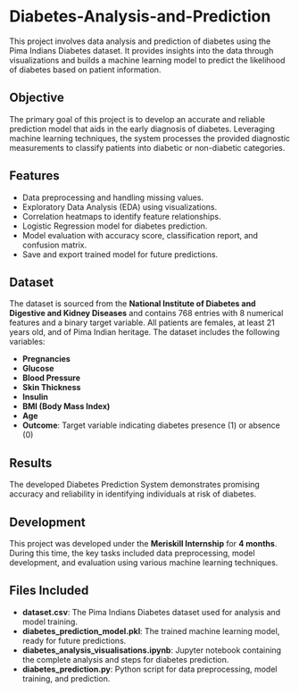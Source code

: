 # Diabetes-Analysis-and-Prediction
This project involves data analysis and prediction of diabetes using the Pima Indians Diabetes dataset. It provides insights into the data through visualizations and builds a machine learning model to predict the likelihood of diabetes based on patient information.

## Objective
The primary goal of this project is to develop an accurate and reliable prediction model that aids in the early diagnosis of diabetes. Leveraging machine learning techniques, the system processes the provided diagnostic measurements to classify patients into diabetic or non-diabetic categories.

## Features
- Data preprocessing and handling missing values.
- Exploratory Data Analysis (EDA) using visualizations.
- Correlation heatmaps to identify feature relationships.
- Logistic Regression model for diabetes prediction.
- Model evaluation with accuracy score, classification report, and confusion matrix.
- Save and export trained model for future predictions.

## Dataset
The dataset is sourced from the **National Institute of Diabetes and Digestive and Kidney Diseases** and contains 768 entries with 8 numerical features and a binary target variable. All patients are females, at least 21 years old, and of Pima Indian heritage. The dataset includes the following variables:

- **Pregnancies**
- **Glucose**
- **Blood Pressure**
- **Skin Thickness**
- **Insulin**
- **BMI (Body Mass Index)**
- **Age**
- **Outcome**: Target variable indicating diabetes presence (1) or absence (0)

## Results
The developed Diabetes Prediction System demonstrates promising accuracy and reliability in identifying individuals at risk of diabetes. 

## Development
This project was developed under the **Meriskill Internship** for **4 months**. During this time, the key tasks included data preprocessing, model development, and evaluation using various machine learning techniques.

## Files Included
- **dataset.csv**: The Pima Indians Diabetes dataset used for analysis and model training.
- **diabetes_prediction_model.pkl**: The trained machine learning model, ready for future predictions.
- **diabetes_analysis_visualisations.ipynb**: Jupyter notebook containing the complete analysis and steps for diabetes prediction.
- **diabetes_prediction.py**: Python script for data preprocessing, model training, and prediction.
